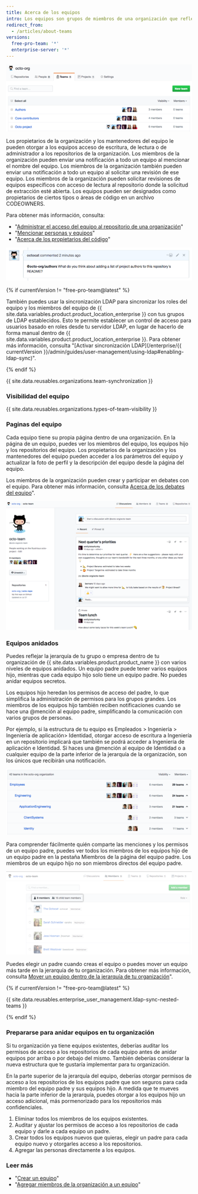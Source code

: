 ```yaml
---
title: Acerca de los equipos
intro: Los equipos son grupos de miembros de una organización que reflejan la estructura de tu empresa o grupo con menciones y permisos de acceso en cascada.
redirect_from:
  - /articles/about-teams
versions:
  free-pro-team: '*'
  enterprise-server: '*'
---
```


![Listado de equipos en una organización](/assets/images/help/teams/org-list-of-teams.png)

Los propietarios de la organización y los mantenedores del equipo le pueden otorgar a los equipos acceso de escritura, de lectura o de administrador a los repositorios de la organización. Los miembros de la organización pueden enviar una notificación a todo un equipo al mencionar el nombre del equipo. Los miembros de la organización también pueden enviar una notificación a todo un equipo al solicitar una revisión de ese equipo. Los miembros de la organización pueden solicitar revisiones de equipos específicos con acceso de lectura al repositorio donde la solicitud de extracción esté abierta. Los equipos pueden ser designados como propietarios de ciertos tipos o áreas de código en un archivo CODEOWNERS.

Para obtener más información, consulta:
- "[Administrar el acceso del equipo al repositorio de una organización](/articles/managing-team-access-to-an-organization-repository)"
- "[Mencionar personas y equipos](/articles/basic-writing-and-formatting-syntax/#mentioning-people-and-teams)"
- "[Acerca de los propietarios del código](/articles/about-code-owners/)"

![Imagen de la mención a un equipo](/assets/images/help/teams/team-mention.png)

{% if currentVersion != "free-pro-team@latest" %}

También puedes usar la sincronización LDAP para sincronizar los roles del equipo y los miembros del equipo de {{ site.data.variables.product.product_location_enterprise }} con tus grupos de LDAP establecidos. Esto te permite establecer un control de acceso para usuarios basado en roles desde tu servidor LDAP, en lugar de hacerlo de forma manual dentro de {{ site.data.variables.product.product_location_enterprise }}. Para obtener más información, consulta "[Activar sincronización LDAP](/enterprise/{{ currentVersion }}/admin/guides/user-management/using-ldap#enabling-ldap-sync)".

{% endif %}

{{ site.data.reusables.organizations.team-synchronization }}

### Visibilidad del equipo

{{ site.data.reusables.organizations.types-of-team-visibility }}

### Paginas del equipo

Cada equipo tiene su propia página dentro de una organización. En la página de un equipo, puedes ver los miembros del equipo, los equipos hijo y los repositorios del equipo. Los propietarios de la organización y los mantenedores del equipo pueden acceder a los parámetros del equipo y actualizar la foto de perfil y la descripción del equipo desde la página del equipo.

Los miembros de la organización pueden crear y participar en debates con el equipo. Para obtener más información, consulta [Acerca de los debates del equipo](/articles/about-team-discussions)".

![Página del equipo que enumera los miembros del equipo y los debates](/assets/images/help/organizations/team-page-discussions-tab.png)

### Equipos anidados

Puedes reflejar la jerarquía de tu grupo o empresa dentro de tu organización de {{ site.data.variables.product.product_name }} con varios niveles de equipos anidados. Un equipo padre puede tener varios equipos hijo, mientras que cada equipo hijo solo tiene un equipo padre. No puedes anidar equipos secretos.

Los equipos hijo heredan los permisos de acceso del padre, lo que simplifica la administración de permisos para los grupos grandes. Los miembros de los equipos hijo también reciben notificaciones cuando se hace una @mención al equipo padre, simplificando la comunicación con varios grupos de personas.

Por ejemplo, si la estructura de tu equipo es Empleados > Ingeniería > Ingeniería de aplicación> Identidad, otorgar acceso de escritura a Ingeniería en un repositorio implicará que también se podrá acceder a Ingeniería de aplicación e Identidad. Si haces una @mención al equipo de Identidad o a cualquier equipo de la parte inferior de la jerarquía de la organización, son los únicos que recibirán una notificación.

![Página de los equipos con un equipo padre y equipos hijo](/assets/images/help/teams/nested-teams-eng-example.png)

Para comprender fácilmente quién comparte las menciones y los permisos de un equipo padre, puedes ver todos los miembros de los equipos hijo de un equipo padre en la pestaña Miembros de la página del equipo padre. Los miembros de un equipo hijo no son miembros directos del equipo padre.

![Página del equipo padre con todos los miembros de los equipos hijo](/assets/images/help/teams/team-and-subteam-members.png)

Puedes elegir un padre cuando creas el equipo o puedes mover un equipo más tarde en la jerarquía de tu organización. Para obtener más información, consulta [Mover un equipo dentro de la jerarquía de tu organización](/articles/moving-a-team-in-your-organization-s-hierarchy)".

{% if currentVersion != "free-pro-team@latest" %}

{{ site.data.reusables.enterprise_user_management.ldap-sync-nested-teams }}

{% endif %}

### Prepararse para anidar equipos en tu organización

Si tu organización ya tiene equipos existentes, deberías auditar los permisos de acceso a los repositorios de cada equipo antes de anidar equipos por arriba o por debajo del mismo. También deberías considerar la nueva estructura que te gustaría implementar para tu organización.

En la parte superior de la jerarquía del equipo, deberías otorgar permisos de acceso a los repositorios de los equipos padre que son seguros para cada miembro del equipo padre y sus equipos hijo. A medida que te mueves hacia la parte inferior de la jerarquía, puedes otorgar a los equipos hijo un acceso adicional, más pormenorizado para los repositorios más confidenciales.

1. Eliminar todos los miembros de los equipos existentes.
2. Auditar y ajustar los permisos de acceso a los repositorios de cada equipo y darle a cada equipo un padre.
3. Crear todos los equipos nuevos que quieras, elegir un padre para cada equipo nuevo y otorgarles acceso a los repositorios.
4. Agregar las personas directamente a los equipos.

### Leer más

- "[Crear un equipo](/articles/creating-a-team)"
- "[Agregar miembros de la organización a un equipo](/articles/adding-organization-members-to-a-team)"
